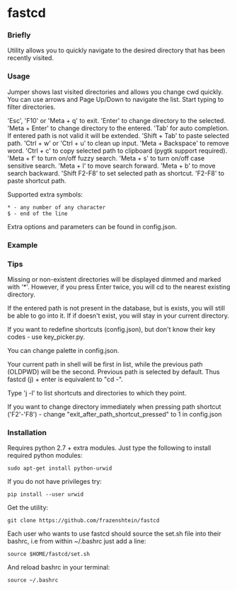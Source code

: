 fastcd
======

### Briefly

Utility allows you to quickly navigate to the desired directory that has been recently visited.

### Usage

Jumper shows last visited directories and allows you change cwd quickly.
You can use arrows and Page Up/Down to navigate the list.
Start typing to filter directories.

'Esc', 'F10' or 'Meta + q' to exit.
'Enter' to change directory to the selected.
'Meta + Enter' to change directory to the entered.
'Tab' for auto completion. If entered path is not valid it will be extended.
'Shift + Tab' to paste selected path.
'Ctrl + w' or 'Ctrl + u' to clean up input.
'Meta + Backspace' to remove word.
'Ctrl + c' to copy selected path to clipboard (pygtk support required).
'Meta + f' to turn on/off fuzzy search.
'Meta + s' to turn on/off case sensitive search.
'Meta + l' to move search forward.
'Meta + b' to move search backward.
'Shift F2-F8' to set selected path as shortcut.
'F2-F8' to paste shortcut path.

Supported extra symbols:

    * - any number of any character
    $ - end of the line

Extra options and parameters can be found in config.json.

### Example



### Tips

Missing or non-existent directories will be displayed dimmed and marked with '*'.
However, if you press Enter twice, you will cd to the nearest existing directory.

If the entered path is not present in the database, but is exists, you will still be able to go into it.
If if doesn't exist, you will stay in your current directory.

If you want to redefine shortcuts (config.json), but don't know their key codes - use key_picker.py.

You can change palette in config.json.

Your current path in shell will be first in list,
while the previous path (OLDPWD) will be the second.
Previous path is selected by default.
Thus fastcd (j) + enter is equivalent to "cd -".

Type 'j -l' to list shortcuts and directories to which they point.

If you want to change directory immediately when pressing path shortcut ('F2'-'F8') - change "exit_after_path_shortcut_pressed" to 1 in config.json

### Installation

Requires python 2.7 + extra modules.
Just type the following to install required python modules:

    sudo apt-get install python-urwid

If you do not have privileges try:

    pip install --user urwid

Get the utility:

    git clone https://github.com/frazenshtein/fastcd

Each user who wants to use fastcd should source the
set.sh file into their bashrc, i.e from within ~/.bashrc just add
a line:

    source $HOME/fastcd/set.sh

And reload bashrc in your terminal:

    source ~/.bashrc
